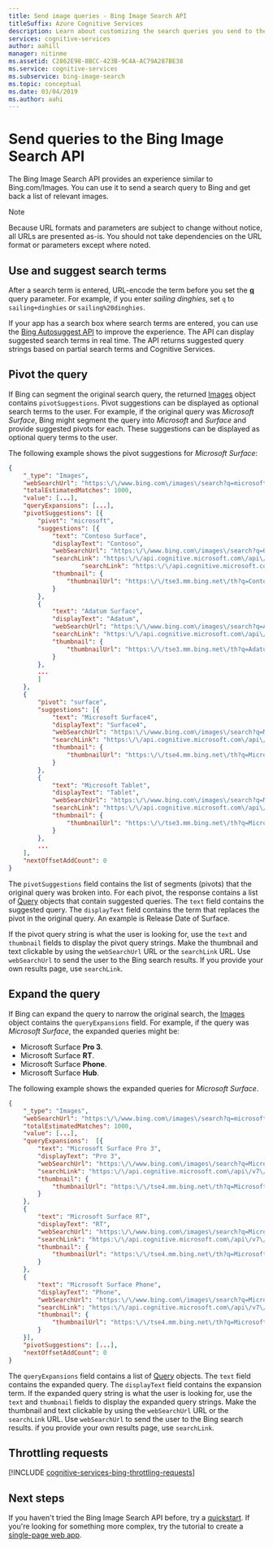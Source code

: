```yaml
---
title: Send image queries - Bing Image Search API
titleSuffix: Azure Cognitive Services
description: Learn about customizing the search queries you send to the Bing Image Search API.
services: cognitive-services
author: aahill
manager: nitinme
ms.assetid: C2862E98-8BCC-423B-9C4A-AC79A287BE38
ms.service: cognitive-services
ms.subservice: bing-image-search
ms.topic: conceptual
ms.date: 03/04/2019
ms.author: aahi
---
```


# Send queries to the Bing Image Search API

The Bing Image Search API provides an experience similar to Bing.com/Images. You can use it to send a search query to Bing and get back a list of relevant images. 

>[!NOTE]
> Because URL formats and parameters are subject to change without notice, all URLs are presented as-is. You should not take dependencies on the URL format or parameters except where noted.

## Use and suggest search terms

After a search term is entered, URL-encode the term before you set the [**q**](https://docs.microsoft.com/rest/api/cognitiveservices-bingsearch/bing-images-api-v7-reference#query) query parameter. For example, if you enter *sailing dinghies*, set `q` to `sailing+dinghies` or `sailing%20dinghies`.

If your app has a search box where search terms are entered, you can use the [Bing Autosuggest API](../../bing-autosuggest/get-suggested-search-terms.md) to improve the experience. The API can display suggested search terms in real time. The API returns suggested query strings based on partial search terms and Cognitive Services.

## Pivot the query

If Bing can segment the original search query, the returned [Images](https://docs.microsoft.com/rest/api/cognitiveservices-bingsearch/bing-images-api-v7-reference#images) object contains `pivotSuggestions`. Pivot suggestions can be displayed as optional search terms to the user. For example, if the original query was *Microsoft Surface*, Bing might segment the query into *Microsoft* and *Surface* and provide suggested pivots for each. These suggestions can be displayed as optional query terms to the user.

The following example shows the pivot suggestions for *Microsoft Surface*:  

```json
{
    "_type": "Images",
    "webSearchUrl": "https:\/\/www.bing.com\/images\/search?q=microsoft%20surface&FORM=OIIARP",
    "totalEstimatedMatches": 1000,
    "value": [...],
    "queryExpansions": [...],
    "pivotSuggestions": [{
        "pivot": "microsoft",
        "suggestions": [{
            "text": "Contoso Surface",
            "displayText": "Contoso",
            "webSearchUrl": "https:\/\/www.bing.com\/images\/search?q=OtterBox+Surface&FORM=IRQBPS",
            "searchLink": "https:\/\/api.cognitive.microsoft.com\/api\/v7\/images\/search?q=Contoso...",
                    "searchLink": "https:\/\/api.cognitive.microsoft.com\/api...",
            "thumbnail": {
                "thumbnailUrl": "https:\/\/tse3.mm.bing.net\/th?q=Contoso+Surface..."
            }
        },
        {
            "text": "Adatum Surface",
            "displayText": "Adatum",
            "webSearchUrl": "https:\/\/www.bing.com\/images\/search?q=Adatum+Surface&FORM=IRQBPS",
            "searchLink": "https:\/\/api.cognitive.microsoft.com\/api\/v7\/images\/search?q=...",
            "thumbnail": {
                "thumbnailUrl": "https:\/\/tse3.mm.bing.net\/th?q=Adatum+Surface&pid=Ap..."
            }
        },
        ...
        ]
    },
    {
        "pivot": "surface",
        "suggestions": [{
            "text": "Microsoft Surface4",
            "displayText": "Surface4",
            "webSearchUrl": "https:\/\/www.bing.com\/images\/search?q=Microsoft+Surface...",
            "searchLink": "https:\/\/api.cognitive.microsoft.com\/api\/v7\/images\/search?...",
            "thumbnail": {
                "thumbnailUrl": "https:\/\/tse4.mm.bing.net\/th?q=Microsoft..."
            }
        },
        {
            "text": "Microsoft Tablet",
            "displayText": "Tablet",
            "webSearchUrl": "https:\/\/www.bing.com\/images\/search?q=Microsoft+Tablet&FORM=IRQBPS",
            "searchLink": "https:\/\/api.cognitive.microsoft.com\/api\/v7\/images\/search?...",
            "thumbnail": {
                "thumbnailUrl": "https:\/\/tse3.mm.bing.net\/th?q=Microsoft+Tablet..."
            }
        },
        ...
    ],
    "nextOffsetAddCount": 0
}
```

The `pivotSuggestions` field contains the list of segments (pivots) that the original query was broken into. For each pivot, the response contains a list of [Query](https://docs.microsoft.com/rest/api/cognitiveservices-bingsearch/bing-images-api-v7-reference#query_obj) objects that contain suggested queries. The `text` field contains the suggested query. The `displayText` field contains the term that replaces the pivot in the original query. An example is Release Date of Surface.

If the pivot query string is what the user is looking for, use the `text` and `thumbnail` fields to display the pivot query strings. Make the thumbnail and text clickable by using the `webSearchUrl` URL or the `searchLink` URL. Use `webSearchUrl` to send the user to the Bing search results. If you provide your own results page, use `searchLink`.

<!-- Need a sanitized version of the image
The following shows an example of the pivot queries.

![Pivot suggestions](./media/cognitive-services-bing-images-api/bing-image-pivotsuggestion.GIF)
-->

## Expand the query

If Bing can expand the query to narrow the original search, the [Images](https://docs.microsoft.com/rest/api/cognitiveservices-bingsearch/bing-images-api-v7-reference#images) object contains the `queryExpansions` field. For example, if the query was *Microsoft Surface*, the expanded queries might be:
- Microsoft Surface **Pro 3**.
- Microsoft Surface **RT**.
- Microsoft Surface **Phone**.
- Microsoft Surface **Hub**.

The following example shows the expanded queries for *Microsoft Surface*.

```json
{
    "_type": "Images",
    "webSearchUrl": "https:\/\/www.bing.com\/images\/search?q=microsoft%20surface...",
    "totalEstimatedMatches": 1000,
    "value": [...],
    "queryExpansions":  [{
        "text": "Microsoft Surface Pro 3",
        "displayText": "Pro 3",
        "webSearchUrl": "https:\/\/www.bing.com\/images\/search?q=Microsoft+Surface+Pro+3...",
        "searchLink": "https:\/\/api.cognitive.microsoft.com\/api\/v7\/images\/search?q=Microsoft...",
        "thumbnail": {
            "thumbnailUrl": "https:\/\/tse4.mm.bing.net\/th?q=Microsoft+Surface+Pro+3..."
        }
    },
    {
        "text": "Microsoft Surface RT",
        "displayText": "RT",
        "webSearchUrl": "https:\/\/www.bing.com\/images\/search?q=Microsoft+Surface+RT...",
        "searchLink": "https:\/\/api.cognitive.microsoft.com\/api\/v7\/images\/search?q=...",
        "thumbnail": {
            "thumbnailUrl": "https:\/\/tse4.mm.bing.net\/th?q=Microsoft+Surface+RT..."
        }
    },
    {
        "text": "Microsoft Surface Phone",
        "displayText": "Phone",
        "webSearchUrl": "https:\/\/www.bing.com\/images\/search?q=Microsoft+Surface+Phone",
        "searchLink": "https:\/\/api.cognitive.microsoft.com\/api\/v7\/images\/search?q=...",
        "thumbnail": {
            "thumbnailUrl": "https:\/\/tse4.mm.bing.net\/th?q=Microsoft+Surface+Phone..."
        }
    }],
    "pivotSuggestions": [...],
    "nextOffsetAddCount": 0
}
```

The `queryExpansions` field contains a list of [Query](https://docs.microsoft.com/rest/api/cognitiveservices-bingsearch/bing-images-api-v7-reference#query_obj) objects. The `text` field contains the expanded query. The `displayText` field contains the expansion term. If the expanded query string is what the user is looking for, use the `text` and `thumbnail` fields to display the expanded query strings. Make the thumbnail and text clickable by using the `webSearchUrl` URL or the `searchLink` URL. Use `webSearchUrl` to send the user to the Bing search results. if you provide your own results page, use `searchLink`.

<!-- Removing until we can replace with a sanitized image.
The following shows an example Bing implementation that uses expanded queries. If the user clicks the Microsoft Surface Pro 3 link, they're taken to the Bing search results page, which shows them images of the Pro 3.

![Query expansion suggestions](./media/cognitive-services-bing-images-api/bing-image-queryexpansion.GIF)
-->


## Throttling requests

[!INCLUDE [cognitive-services-bing-throttling-requests](../../../../includes/cognitive-services-bing-throttling-requests.md)]

## Next steps

If you haven't tried the Bing Image Search API before, try a [quickstart](../quickstarts/csharp.md). If you're looking for something more complex, try the tutorial to create a [single-page web app](../tutorial-bing-image-search-single-page-app.md).
